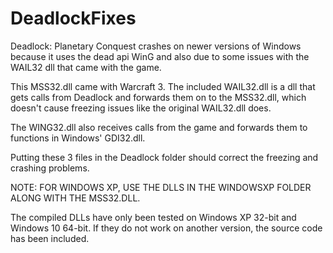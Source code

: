# DeadlockFixes
Deadlock: Planetary Conquest crashes on newer versions of Windows because it uses the dead api WinG and also due to some issues with the WAIL32 
dll that came with the game.

This MSS32.dll came with Warcraft 3. The included WAIL32.dll is a dll that gets calls from Deadlock and forwards them on to the MSS32.dll, which doesn't
cause freezing issues like the original WAIL32.dll does.

The WING32.dll also receives calls from the game and forwards them to functions in Windows' GDI32.dll.

Putting these 3 files in the Deadlock folder should correct the freezing and crashing problems.

NOTE: FOR WINDOWS XP, USE THE DLLS IN THE WINDOWSXP FOLDER ALONG WITH THE MSS32.DLL.

The compiled DLLs have only been tested on Windows XP 32-bit and Windows 10 64-bit. If they do not work on another version, the source code has been included.
